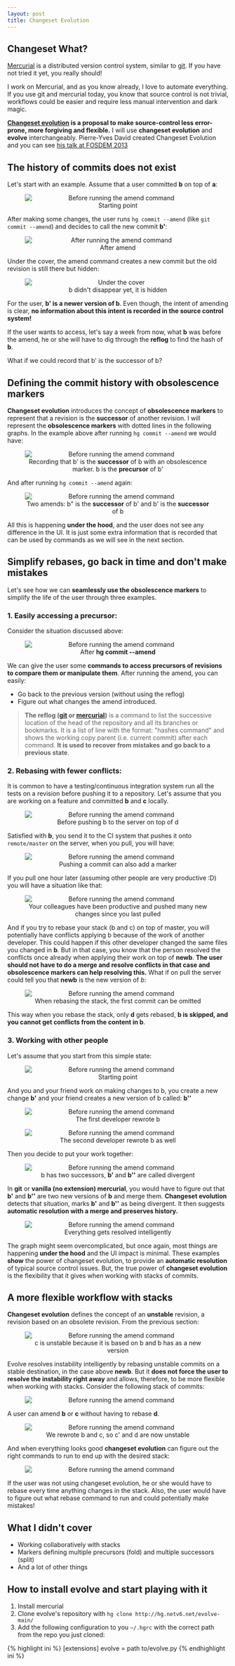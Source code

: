 ```yaml
---
layout: post
title: Changeset Evolution
---
```

## Changeset What?

[Mercurial](https://mercurial-scm.com) is a distributed version control system, similar to [git](https://git-scm.com/).
If you have not tried it yet, you really should!


I work on Mercurial, and as you know already, I love to automate everything.
If you use git and mercurial today, you know that source control is not trivial, 
 workflows could be easier and require less manual intervention and dark magic. 


**[Changeset evolution](https://www.mercurial-scm.org/wiki/ChangesetEvolution) is a proposal to make 
source-control less error-prone, more forgiving and flexible.**
I will use **changeset evolution** and **evolve** interchangeably.
Pierre-Yves David created Changeset Evolution and you can see [his talk
at FOSDEM 2013](https://air.mozilla.org/changesets-evolution-with-mercurial/)


## The history of commits does not exist

Let's start with an example. Assume that a user committed **b** on top of **a**: 

<figure style="text-align:center">
<img style="display: block; margin: 0 auto" alt="Before running the amend command" src ="/assets/evolve/amend1.dot.svg" />
<figcaption>Starting point</figcaption>
</figure>

After making some changes, the user runs `hg commit --amend` (like `git commit --amend`) and decides to call the new commit **b'**:

<figure style="text-align:center">
<img style="display: block; margin: 0 auto" alt="After running the amend command" src ="/assets/evolve/amend2.dot.svg" />
<figcaption>After amend</figcaption>
</figure>

Under the cover, the amend command creates a new commit but the old revision is still there but hidden:

<figure style="text-align:center">
<img style="display: block; margin: 0 auto" alt="Under the cover" src ="/assets/evolve/amend3.dot.svg" />
<figcaption>b didn't disappear yet, it is hidden</figcaption>
</figure>


For the user, **b' is a newer version of b**.
Even though, the intent of amending is clear, **no information about this intent is recorded in the source control system!**

If the user wants to access, let's say a week from now, what **b** was before the amend, he or she will have to dig through the **reflog** to find the hash of **b**.

What if we could record that b' is the successor of b?

## Defining the commit history with obsolescence markers

**Changeset evolution** introduces the concept of **obsolescence markers** to represent that a revision is the **successor** of another revision.
I will represent the **obsolescence markers** with dotted lines in the following graphs.
In the example above after running `hg commit --amend` we would have:

<figure style="text-align:center">
<img style="display: block; margin: 0 auto" alt="Before running the amend command" src ="/assets/evolve/amend4.dot.svg" />
<figcaption>Recording that b' is the <b>successor</b> of b with an obsolescence marker. b is the <b>precursor</b> of b'</figcaption>
</figure>

And after running `hg commit --amend` again:

<figure style="text-align:center">
<img style="display: block; margin: 0 auto" alt="Before running the amend command" src ="/assets/evolve/amend5.dot.svg" />
<figcaption>Two amends: b" is the <b>successor</b> of b' and b' is the <b>successor</b> of b</figcaption>
</figure>

All this is happening **under the hood**, and the user does not see any difference in the UI.
It is just some extra information that is recorded that can be used by commands as we will see in the next section.


## Simplify rebases, go back in time and don't make mistakes

Let's see how we can **seamlessly use the obsolescence markers** to simplify the life of the user through three examples.

### 1. Easily accessing a precursor:

Consider the situation discussed above:
<figure style="text-align:center">
<img style="display: block; margin: 0 auto" alt="Before running the amend command" src ="/assets/evolve/amend4.dot.svg" />
<figcaption>After <b>hg commit --amend</b></figcaption>
</figure>

We can give the user some **commands to access precursors of revisions to compare them or manipulate them**.
After running the amend, you can easily:

- Go back to the previous version (without using the reflog)
- Figure out what changes the amend introduced.

> **The reflog ([git](https://www.git-scm.com/docs/git-reflog) or [mercurial](https://bitbucket.org/facebook/hg-experimental))** is a command to list
the successive location of the head of the repository and all its branches or
bookmarks. It is a list of line with the format: "hashes command" and shows
the working copy parent (i.e. current commit) after each command. **It is used
to recover from mistakes and go back to a previous state**.

### 2. Rebasing with fewer conflicts:

It is common to have a testing/continuous integration system run all the tests on a revision before pushing it
to a repository. Let's assume that you are working on a feature and committed **b** and **c** locally.

<figure style="text-align:center">
<img style="display: block; margin: 0 auto" alt="Before running the amend command" src ="/assets/evolve/push1.dot.svg" />
<figcaption>Before pushing b to the server on top of d</figcaption>
</figure>

Satisfied with **b**, you send it to the CI system that pushes it onto `remote/master` on the server, when you pull, you will have:

<figure style="text-align:center">
<img style="display: block; margin: 0 auto" alt="Before running the amend command" src ="/assets/evolve/push2.dot.svg" />
<figcaption>Pushing a commit can also add a marker</figcaption>
</figure>

If you pull one hour later (assuming other people are very productive :D) you will have a situation like that:

<figure style="text-align:center">
<img style="display: block; margin: 0 auto" alt="Before running the amend command" src ="/assets/evolve/push3.dot.svg" />
<figcaption>Your colleagues have been productive and pushed many new changes since you last pulled</figcaption>
</figure>

And if you try to rebase your stack (b and c) on top of master, you will potentially have conflicts applying b because of the work of another developer.
This could happen if this other developer changed the same files you changed in **b**.
But in that case, you know that the person resolved the conflicts once already when applying their work on top of **newb**.
**The user should not have to do a merge and resolve conflicts in that case and obsolescence markers can help resolving this.**
What if on pull the server could tell you that **newb** is the new version of *b*:

<figure style="text-align:center">
<img style="display: block; margin: 0 auto" alt="Before running the amend command" src ="/assets/evolve/push4.dot.svg" />
<figcaption>When rebasing the stack, the first commit can be omitted</figcaption>
</figure>

This way when you rebase the stack, only **d** gets rebased, **b is skipped, and you cannot get conflicts from the content in b**.

### 3. Working with other people

Let's assume that you start from this simple state:
<figure style="text-align:center">
<img style="display: block; margin: 0 auto" alt="Before running the amend command" src ="/assets/evolve/amend1.dot.svg" />
<figcaption>Starting point</figcaption>
</figure>

And you and your friend work on making changes to b, you create a new change **b'** and your friend creates a new version of b called: **b''**

<figure style="text-align:center">
<img style="display: block; margin: 0 auto" alt="Before running the amend command" src ="/assets/evolve/amend4.dot.svg" />
<figcaption>The first developer rewrote b</figcaption>
</figure>

<figure style="text-align:center">
<img style="display: block; margin: 0 auto" alt="Before running the amend command" src ="/assets/evolve/amend6.dot.svg" />
<figcaption>The second developer rewrote b as well</figcaption>
</figure>

Then you decide to put your work together:

<figure style="text-align:center">
<img style="display: block; margin: 0 auto" alt="Before running the amend command" src ="/assets/evolve/amend7.dot.svg" />
<figcaption>b has two successors, <b>b'</b> and <b>b''</b> are called divergent</figcaption>
</figure>

In **git** or **vanilla (no extension) mercurial**, you would have to figure out that **b'** and **b''** are two new versions of **b** and merge them.
**Changeset evolution** detects that situation, marks **b'** and **b''** as being divergent.
It then suggests **automatic resolution with a merge and preserves history.**


<figure style="text-align:center">
<img style="display: block; margin: 0 auto" alt="Before running the amend command" src ="/assets/evolve/amend8.dot.svg" />
<figcaption>Everything gets resolved intelligently</figcaption>
</figure>

The graph might seem overcomplicated, but once again, most things are happening **under the hood** and the UI impact is minimal.
These examples **show** the power of changeset evolution, to provide an **automatic resolution** of typical source control issues.
But, the true power of **changeset evolution** is the flexibility that it gives when working with stacks of commits.

## A more flexible workflow with stacks

**Changeset evolution** defines the concept of an **unstable** revision, a revision based on an obsolete revision.
From the previous section:

<figure style="text-align:center">
<img style="display: block; margin: 0 auto" alt="Before running the amend command" src ="/assets/evolve/push4.dot.svg" />
<figcaption>c is unstable because it is based on b and b has as a new version</figcaption>
</figure>

Evolve resolves instability intelligently by rebasing unstable commits on a stable destination, in the case above **newb**.
But it **does not force the user to resolve the instability right away** and allows, therefore, to be more flexible when working with stacks.
Consider the following stack of commits:

<figure style="text-align:center">
<img style="display: block; margin: 0 auto" alt="Before running the amend command" src ="/assets/evolve/stack1.dot.svg" />
</figure>

A user can amend **b** or **c** without having to rebase **d**.

<figure style="text-align:center">
<img style="display: block; margin: 0 auto" alt="Before running the amend command" src ="/assets/evolve/stack2.dot.svg" />
<figcaption>We rewrote b and c, so c' and d are now unstable</figcaption>
</figure>

And when everything looks good **changeset evolution** can figure out the right commands to run to end up with the desired stack:

<figure style="text-align:center">
<img style="display: block; margin: 0 auto" alt="Before running the amend command" src ="/assets/evolve/stack3.dot.svg" />
</figure>

If the user was not using changeset evolution, he or she would have to rebase every time anything changes in the stack.
Also, the user would have to figure out what rebase command to run and could potentially make mistakes!

## What I didn't cover

- Working collaboratively with stacks
- Markers defining multiple precursors (fold) and multiple successors (split)
- And a lot of other things

## How to install evolve and start playing with it

1. Install mercurial
2. Clone evolve's repository with `hg clone http://hg.netv6.net/evolve-main/`
3. Add the following configuration to you `~/.hgrc` with the correct path from
the repo you just cloned:

{% highlight ini %}
[extensions]
evolve = path to/evolve.py
{% endhighlight ini %}
